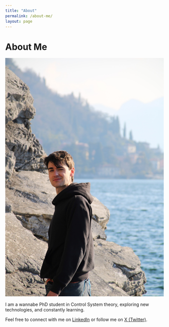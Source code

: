```yaml
---
title: "About"
permalink: /about-me/
layout: page
---
```


# About Me

![My Photo](assets/images/Marco.jpg)

I am a wannabe PhD student in Control System theory, exploring new technologies, and constantly learning.

Feel free to connect with me on [LinkedIn](https://www.linkedin.com/in/marco-d-590a36140/) or follow me on [X (Twitter)](https://x.com/mvrcodelloro).